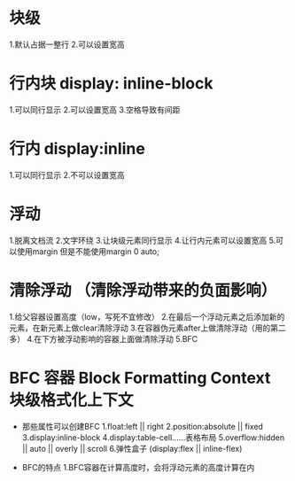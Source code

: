 # 块级
1.默认占据一整行
2.可以设置宽高


# 行内块 display: inline-block
1.可以同行显示
2.可以设置宽高
3.空格导致有间距



# 行内 display:inline
1.可以同行显示
2.不可以设置宽高


# 浮动
1.脱离文档流
2.文字环绕
3.让块级元素同行显示
4.让行内元素可以设置宽高
5.可以使用margin 但是不能使用margin 0 auto;


# 清除浮动 （清除浮动带来的负面影响）
1.给父容器设置高度（low，写死不宜修改）
2.在最后一个浮动元素之后添加新的元素，在新元素上做clear清除浮动
3.在容器伪元素after上做清除浮动（用的第二多）
4.在下方被浮动影响的容器上面做清除浮动
5.BFC

# BFC 容器 Block Formatting Context 块级格式化上下文
- 那些属性可以创建BFC
1.float:left || right
2.position:absolute || fixed
3.display:inline-block
4.display:table-cell......表格布局
5.overflow:hidden || auto || overly || scroll
6.弹性盒子  (display:flex || inline-flex)


- BFC的特点
1.BFC容器在计算高度时，会将浮动元素的高度计算在内